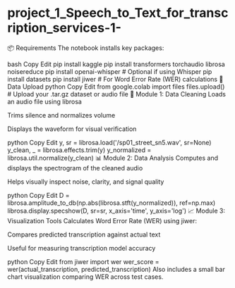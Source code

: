 # project_1_Speech_to_Text_for_transcription_services-1-
📦 Requirements
The notebook installs key packages:

bash
Copy
Edit
pip install kaggle
pip install transformers torchaudio librosa noisereduce
pip install openai-whisper        # Optional if using Whisper
pip install datasets
pip install jiwer                 # For Word Error Rate (WER) calculations
📁 Data Upload
python
Copy
Edit
from google.colab import files
files.upload()  # Upload your .tar.gz dataset or audio file
🧹 Module 1: Data Cleaning
Loads an audio file using librosa

Trims silence and normalizes volume

Displays the waveform for visual verification

python
Copy
Edit
y, sr = librosa.load('/sp01_street_sn5.wav', sr=None)
y_clean, _ = librosa.effects.trim(y)
y_normalized = librosa.util.normalize(y_clean)
📊 Module 2: Data Analysis
Computes and displays the spectrogram of the cleaned audio

Helps visually inspect noise, clarity, and signal quality

python
Copy
Edit
D = librosa.amplitude_to_db(np.abs(librosa.stft(y_normalized)), ref=np.max)
librosa.display.specshow(D, sr=sr, x_axis='time', y_axis='log')
📈 Module 3: Visualization Tools
Calculates Word Error Rate (WER) using jiwer:

Compares predicted transcription against actual text

Useful for measuring transcription model accuracy

python
Copy
Edit
from jiwer import wer
wer_score = wer(actual_transcription, predicted_transcription)
Also includes a small bar chart visualization comparing WER across test cases.


